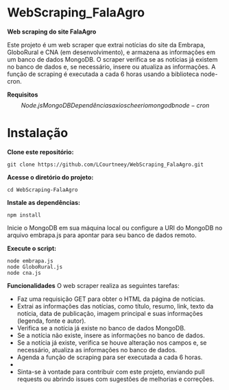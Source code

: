 # WebScraping_FalaAgro
**Web scraping do site FalaAgro**

Este projeto é um web scraper que extrai notícias do site da Embrapa, GloboRural e CNA (em desenvolvimento), e armazena as informações em um banco de dados MongoDB. O scraper verifica se as notícias já existem no banco de dados e, se necessário, insere ou atualiza as informações. A função de scraping é executada a cada 6 horas usando a biblioteca node-cron.

**Requisitos**
$$
Node.js
MongoDB
Dependências
axios
cheerio
mongodb
node-cron
$$

# Instalação
**Clone este repositório:**

```console
git clone https://github.com/LCourtneey/WebScraping_FalaAgro.git
```

**Acesse o diretório do projeto:**
```console
cd WebScraping-FalaAgro
```

**Instale as dependências:**
```console
npm install
```
Inicie o MongoDB em sua máquina local ou configure a URI do MongoDB no arquivo embrapa.js para apontar para seu banco de dados remoto.

**Execute o script:**
```console
node embrapa.js
node GloboRural.js
node cna.js
```

**Funcionalidades**
O web scraper realiza as seguintes tarefas:
- Faz uma requisição GET para obter o HTML da página de notícias.
- Extrai as informações das notícias, como título, resumo, link, texto da notícia, data de publicação, imagem principal e suas informações (legenda, fonte e autor).
- Verifica se a notícia já existe no banco de dados MongoDB.
- Se a notícia não existe, insere as informações no banco de dados.
- Se a notícia já existe, verifica se houve alteração nos campos e, se necessário, atualiza as informações no banco de dados.
- Agenda a função de scraping para ser executada a cada 6 horas.
- 
- Sinta-se à vontade para contribuir com este projeto, enviando pull requests ou abrindo issues com sugestões de melhorias e correções.
